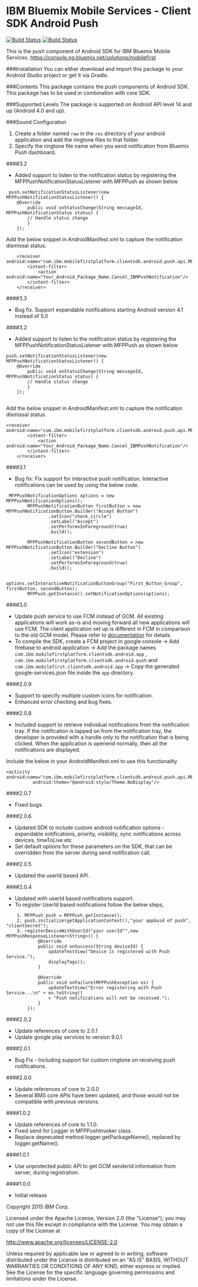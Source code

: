IBM Bluemix Mobile Services - Client SDK Android Push
===

[![Build Status](https://travis-ci.org/ibm-bluemix-mobile-services/bms-clientsdk-android-push.svg?branch=master)](https://travis-ci.org/ibm-bluemix-mobile-services/bms-clientsdk-android-push)
[![Build Status](https://travis-ci.org/ibm-bluemix-mobile-services/bms-clientsdk-android-push.svg?branch=development)](https://travis-ci.org/ibm-bluemix-mobile-services/bms-clientsdk-android-push)

This is the push component of Android SDK for IBM Bluemix Mobile Services. https://console.ng.bluemix.net/solutions/mobilefirst

###Installation
You can either download and import this package to your Android Studio project or get it via Gradle.

###Contents
This package contains the push components of Android SDK.  This package has to be used in combination with core SDK.

###Supported Levels
The package is supported on Android API level 14 and up (Android 4.0 and up).

###Sound Configuration
1. Create a folder named `raw` in the `res` directory of your android application and add the ringtone files to that folder.
2. Specify the ringtone file name when you send notification from Bluemix Push dashboard.

####3.2
* Added support to listen to the notification status by registering the MFPPushNotificationStatusListener with MFPPush as shown below
````
 push.setNotificationStatusListener(new MFPPushNotificationStatusListener() {
	@Override
		public void onStatusChange(String messageId, MFPPushNotificationStatus status) {
		// Handle status change
		}
	});
````
Add the below snippet in AndroidManifest.xml to capture the notification dismissal status.

````
	<receiver android:name="com.ibm.mobilefirstplatform.clientsdk.android.push.api.MFPPushNotificationDismissHandler">
		<intent-filter>
			<action android:name="Your_Android_Package_Name.Cancel_IBMPushNotification"/>
		</intent-filter>
	</receiver>
````
####3.3

* Bug fix. Support expandable notifications starting Android version 4.1 instead of 5.0

####3.2

* Added support to listen to the notification status by registering the MFPPushNotificationStatusListener with MFPPush as shown below

````
push.setNotificationStatusListener(new MFPPushNotificationStatusListener() {
    @Override
        public void onStatusChange(String messageId, MFPPushNotificationStatus status) {
        // Handle status change
        }
    });
    
````

Add the below snippet in AndroidManifest.xml to capture the notification dismissal status.

````
<receiver android:name="com.ibm.mobilefirstplatform.clientsdk.android.push.api.MFPPushNotificationDismissHandler">
        <intent-filter>
            <action android:name="Your_Android_Package_Name.Cancel_IBMPushNotification"/>
        </intent-filter>
    </receiver>
````

####3.1
* Bug fix: Fix support for interactive push notification.  Interactive notifications can be used by using the below code.

````
 MFPPushNotificationOptions options = new MFPPushNotificationOptions();
        MFPPushNotificationButton firstButton = new MFPPushNotificationButton.Builder("Accept Button")
                .setIcon("check_circle")
                .setLabel("Accept")
                .setPerformsInForeground(true)
                .build();

        MFPPushNotificationButton secondButton = new MFPPushNotificationButton.Builder("Decline Button")
                .setIcon("extension")
                .setLabel("Decline")
                .setPerformsInForeground(true)
                .build();

        options.setInteractiveNotificationButtonGroup("First_Button_Group", firstButton, secondButton);
        MFPPush.getInstance().setNotificationOptions(options);
 ````

####3.0 

* Update push service to use FCM instead of GCM. All existing applications will work as-is and moving forward all new applications will use FCM.  The client application set up is different in FCM in comparison to the old GCM model. Please refer to [documentation](https://console.ng.bluemix.net/docs/services/mobilepush/c_android_enable.html) for details.
* To compile the SDK, create a FCM project in google console -> Add firebase to android application -> Add the package names `com.ibm.mobilefirstplatform.clientsdk.android.app` , `com.ibm.mobilefirstplatform.clientsdk.android.push` and `com.ibm.mobilefirst.clientsdk.android.app` -> Copy the generated google-services.json file inside the `app` directory.


####2.0.9
* Support to specify multiple custom icons for notification.
* Enhanced error checking and bug fixes.

####2.0.8
* Included support to retrieve individual notifications from the notification tray. If the notification is tapped on from the notification tray, the developer is provided with a handle only to the notification that is being clicked.  When the application is openend normally, then all the notifications are displayed.

Include the below in your AndroidManifest.xml to use this functionality

```
<activity android:name="com.ibm.mobilefirstplatform.clientsdk.android.push.api.MFPPushNotificationHandler"
          android:theme="@android:style/Theme.NoDisplay"/>
```

####2.0.7
* Fixed bugs.

####2.0.6
* Updated SDK to include custom android notification options - expandable notifications, priority, visibility, sync notifications across devices, timeToLive etc
* Set default options for these parameters on the SDK, that can be overridden from the server during send notification call.

####2.0.5
* Updated the userId based API.

####2.0.4
* Updated with userId based notifications support.
* To register UserId based notifications follow the below steps,

```
    1. MFPPush push = MFPPush.getInstance();
    2. push.initialize(getApplicationContext(),"your appGuid of push", "clientSecret");
    3. registerDeviceWithUserId("your userId"",new MFPPushResponseListener<String>() {
            @Override
            public void onSuccess(String deviceId) {
                updateTextView("Device is registered with Push Service.");
                displayTags();
            }

            @Override
            public void onFailure(MFPPushException ex) {
                updateTextView("Error registering with Push Service...\n" + ex.toString()
                + "Push notifications will not be received.");
            }
        });
```

####2.0.2
* Update references of core to 2.0.1
* Update google play services to version 9.0.1

####2.0.1
* Bug Fix - Including support for custom ringtone on receiving push notifications.

####2.0.0
* Update references of core to 2.0.0
* Several BMS core APIs have been updated, and those would not be compatible with previous versions.

####1.0.2
* Update references of core to 1.1.0.
* Fixed send for Logger in MFPPushInvoker class.
* Replace deprecated method logger.getPackageName(), replaced by logger.getName().

####1.0.1
* Use unprotected public API to get GCM senderId information from server, during registration.

####1.0.0
* Initial release


Copyright 2015 IBM Corp.

Licensed under the Apache License, Version 2.0 (the "License");
you may not use this file except in compliance with the License.
You may obtain a copy of the License at

http://www.apache.org/licenses/LICENSE-2.0

Unless required by applicable law or agreed to in writing, software
distributed under the License is distributed on an "AS IS" BASIS,
WITHOUT WARRANTIES OR CONDITIONS OF ANY KIND, either express or implied.
See the License for the specific language governing permissions and
limitations under the License.
